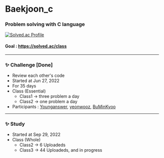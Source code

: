 # Baekjoon_c


### Problem solving with C language

[![Solved.ac Profile](http://mazassumnida.wtf/api/v2/generate_badge?boj=lkjin0110)](https://solved.ac/lkjin0110)
#### Goal : https://solved.ac/class

------------

### ✨  Challenge [Done]
- Review each other's code  
- Started at Jun 27, 2022    
- For 35 days
- Class (Essential)
  - Class1 -> three problem a day
  - Class2 -> one problem a day
- Participants : [Younganswer](https://github.com/Younganswer), [yeonwooz](https://github.com/yeonwooz), [BuMinKyoo](https://github.com/BuMinKyoo)  

------------

### ✨  Study
- Started at Sep 29, 2022
- Class (Whole)
  - Class2 -> 6 Uploadeds
  - Class3 -> 44 Uploadeds, and in progress

